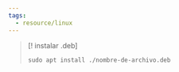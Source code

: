 ```yaml
---
tags:
  - resource/linux
---
```


>[! instalar .deb]
>```
>sudo apt install ./nombre-de-archivo.deb
>```

